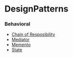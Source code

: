 # DesignPatterns

### Behavioral
- [Chain of Resposibility](https://pages.github.com)
- [Mediator](https://pages.github.com)
- [Memento](https://pages.github.com)
- [State](https://pages.github.com)
